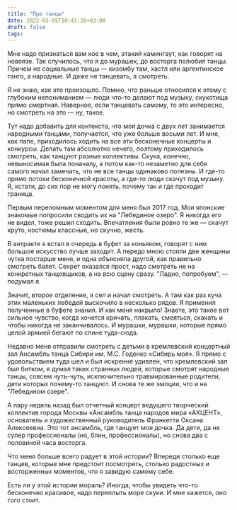 ```yaml
---
title: "Про танцы"
date: 2022-05-05T10:41:26+03:00
draft: false
tags:
---
```


Мне надо признаться вам кое в чем, этакий камингаут, как говорят на новоязе. Так случилось, что я до мурашек, до восторга полюбил танцы. Причем не социальные танцы — кизомбу там, хастл или аргентинское танго, а народные. И даже не танцевать, а смотреть.

Я не знаю, как это произошло. Помню, что раньше относился к этому с глубоким непониманием — люди что-то делают под музыку, скукотища прямо смертная. Наверное, если танцевать самому, то это интересно, но смотреть на это — ну, такое.

<!--more-->

Тут надо добавить для контекста, что моя дочка с двух лет занимается народными танцами, получается, что уже больше восьми лет. И мне, как папе, приходилось ходить на все эти бесконечные концерты и конкурсы. Делать там абсолютно нечего, поэтому приходилось смотреть, как танцуют разные коллективы. Скука, конечно, невыносимая была поначалу, а потом как-то незаметно для себя самого начал замечать, что не все танцы одинаково полезны. И где-то прямо потоки бесконечной красоты, а где-то люди скачут под музыку. Я, кстати, до сих пор не могу понять, почему так и где проходит граница.

Первым переломным моментом для меня был 2017 год. Мои японские знакомые попросили сводить их на "Лебединое озеро". Я никогда его не видел, тоже решил сходить. Впечатления были ровно те же — скачут круто, костюмы классные, но скучно, жесть.

В антракте я встал в очередь в буфет за коньяком, говорят с ним большое искусство лучше заходит. А передо мною стояли две женщины чутка постарше меня, и одна объясняла другой, как правильно смотреть балет. Секрет оказался прост, надо смотреть не на конкретных танцовщиков, а на всю сцену сразу. "Ладно, попробуем", — подумал я.

Значит, второе отделение, я сел и начал смотреть. А там как раз куча этих маленьких лебедей выскочило в несколько рядов. Я применил полученные в буфете знания. И как меня накрыло! Знаете, это такое вот сильное чувство, когда хочется кричать, плакать, смеяться, скакать и чтобы никогда не заканчивалось. И мурашки, мурашки, которые прямо целой армией бегают по спине туда-сюда.

Недавно меня отправили смотреть с детьми в кремлевский концертный зал Ансамбль танца Сибири им. М.С. Годенко «Сибирь моя». Я прямо с удовольствием туда шел и был искренне удивлен, что кремлевский зал был битком, я думал таких странных людей, которые смотрят народные танцы, совсем чуть-чуть, исключительно травмированные родители, дети которых почему-то танцуют. И снова те же эмоции, что и на "Лебедином озере".

А пару недель назад был отчетный концерт ведущего творческий коллектив города Москвы «Ансамбль танца народов мира «АКЦЕНТ», основатель и художественный руководитель Франкетти Оксана Алексеевна. Это тот ансамбль, где танцует моя дочка. Да дети, да не супер профессионалы (но, блин, профессионалы), но снова два с половиной часа восторга.

Что меня больше всего радует в этой истории? Впереди столько еще танцев, которые мне предстоит посмотреть, столько радостных и восторженных моментов, что я завидую самому себе.

Есть ли у этой истории мораль? Иногда, чтобы увидеть что-то бесконечно красивое, надо переплыть море скуки. И мне кажется, оно того стоит.